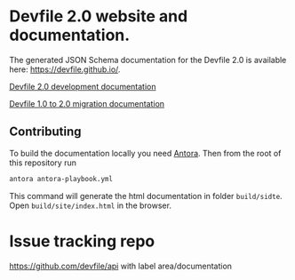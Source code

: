 # Devfile 2.0 website and documentation.

The generated JSON Schema documentation for the Devfile 2.0 is available here: https://devfile.github.io/.

[Devfile 2.0 development documentation](https://github.com/devfile/docs/blob/master/docs/end-user-guide/assembly_making-a-workspace-portable-using-a-devfile.adoc)

[Devfile 1.0 to 2.0 migration documentation](https://github.com/devfile/docs/blob/master/docs/modules/ROOT/pages/migration_guide.adoc)

## Contributing

To build the documentation locally you need [Antora](https://antora.org/). Then from the root of this repository run

```bash
antora antora-playbook.yml
```

This command will generate the html documentation in folder `build/sidte`. Open `build/site/index.html` in the browser.

# Issue tracking repo
https://github.com/devfile/api with label area/documentation
